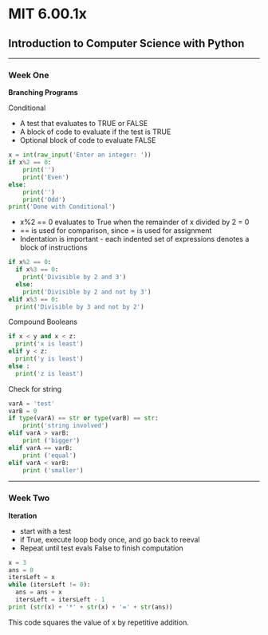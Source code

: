 # MIT 6.00.1x
## Introduction to Computer Science with Python
---
### Week One

**Branching Programs**

Conditional
  - A test that evaluates to TRUE or FALSE
  - A block of code to evaluate if the test is TRUE
  - Optional block of code to evaluate FALSE

```Python
x = int(raw_input('Enter an integer: '))
if x%2 == 0:
    print('')
    print('Even')
else:
    print('')
    print('Odd')
print('Done with Conditional')
```

  - x%2 == 0 evaluates to True when the remainder of x divided by 2 = 0
  - == is used for comparison, since = is used for assignment
  - Indentation is important - each indented set of expressions denotes a block of instructions

```Python
if x%2 == 0:
  if x%3 == 0:
    print('Divisible by 2 and 3')
  else:
    print('Divisible by 2 and not by 3')
elif x%3 == 0:
  print('Divisible by 3 and not by 2')
```

Compound Booleans

```Python
if x < y and x < z:
  print('x is least')
elif y < z:
  print('y is least')
else :
  print('z is least')
```

Check for string

```Python
varA = 'test'
varB = 0
if type(varA) == str or type(varB) == str:
    print('string involved')
elif varA > varB:
    print ('bigger')
elif varA == varB:
    print ('equal')
elif varA < varB:
    print ('smaller')
```

---
### Week Two

**Iteration**

  - start with a test
  - if True, execute loop body once, and go back to reeval
  - Repeat until test evals False to finish computation

  ```Python
  x = 3
  ans = 0
  itersLeft = x
  while (itersLeft != 0):
    ans = ans + x
    itersLeft = itersLeft - 1
  print (str(x) + '*' + str(x) + '=' + str(ans))
  ```

  This code squares the value of x by repetitive addition.
